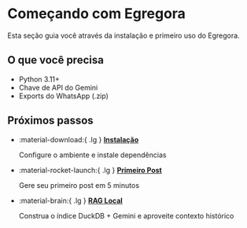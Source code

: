 # Começando com Egregora

Esta seção guia você através da instalação e primeiro uso do Egregora.

## O que você precisa

- Python 3.11+
- Chave de API do Gemini
- Exports do WhatsApp (.zip)

## Próximos passos

<div class="grid cards" markdown>

-   :material-download:{ .lg } **[Instalação](installation.md)**

    Configure o ambiente e instale dependências

-   :material-rocket-launch:{ .lg } **[Primeiro Post](first-post.md)**

    Gere seu primeiro post em 5 minutos

-   :material-brain:{ .lg } **[RAG Local](rag-setup.md)**

    Construa o índice DuckDB + Gemini e aproveite contexto histórico

</div>
